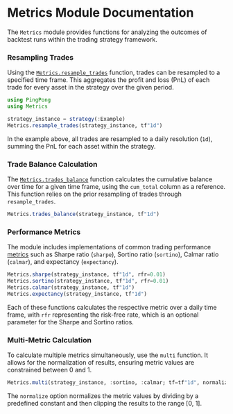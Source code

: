 # Metrics Module Documentation

The `Metrics` module provides functions for analyzing the outcomes of backtest runs within the trading strategy framework.

### Resampling Trades

Using the [`Metrics.resample_trades`](@ref) function, trades can be resampled to a specified time frame. This aggregates the profit and loss (PnL) of each trade for every asset in the strategy over the given period.

```julia
using PingPong
using Metrics

strategy_instance = strategy(:Example)
Metrics.resample_trades(strategy_instance, tf"1d")
```

In the example above, all trades are resampled to a daily resolution (`1d`), summing the PnL for each asset within the strategy.

### Trade Balance Calculation

The [`Metrics.trades_balance`](@ref) function calculates the cumulative balance over time for a given time frame, using the `cum_total` column as a reference. This function relies on the prior resampling of trades through `resample_trades`.

```julia
Metrics.trades_balance(strategy_instance, tf"1d")
```

### Performance Metrics

The module includes implementations of common trading performance [metrics](./API/metrics.md) such as Sharpe ratio (`sharpe`), Sortino ratio (`sortino`), Calmar ratio (`calmar`), and expectancy (`expectancy`).

```julia
Metrics.sharpe(strategy_instance, tf"1d", rfr=0.01)
Metrics.sortino(strategy_instance, tf"1d", rfr=0.01)
Metrics.calmar(strategy_instance, tf"1d")
Metrics.expectancy(strategy_instance, tf"1d")
```

Each of these functions calculates the respective metric over a daily time frame, with `rfr` representing the risk-free rate, which is an optional parameter for the Sharpe and Sortino ratios.

### Multi-Metric Calculation

To calculate multiple metrics simultaneously, use the `multi` function. It allows for the normalization of results, ensuring metric values are constrained between 0 and 1.

```julia
Metrics.multi(strategy_instance, :sortino, :calmar; tf=tf"1d", normalize=true)
```

The `normalize` option normalizes the metric values by dividing by a predefined constant and then clipping the results to the range [0, 1].
